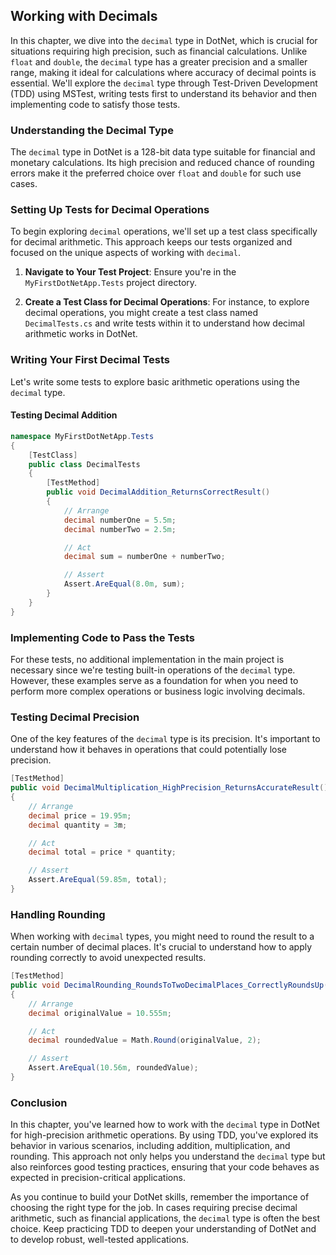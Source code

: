 ## Working with Decimals

In this chapter, we dive into the `decimal` type in DotNet, which is crucial for situations requiring high precision, such as financial calculations. Unlike `float` and `double`, the `decimal` type has a greater precision and a smaller range, making it ideal for calculations where accuracy of decimal points is essential. We'll explore the `decimal` type through Test-Driven Development (TDD) using MSTest, writing tests first to understand its behavior and then implementing code to satisfy those tests.

### Understanding the Decimal Type

The `decimal` type in DotNet is a 128-bit data type suitable for financial and monetary calculations. Its high precision and reduced chance of rounding errors make it the preferred choice over `float` and `double` for such use cases.

### Setting Up Tests for Decimal Operations

To begin exploring `decimal` operations, we'll set up a test class specifically for decimal arithmetic. This approach keeps our tests organized and focused on the unique aspects of working with `decimal`.

1. **Navigate to Your Test Project**: Ensure you're in the `MyFirstDotNetApp.Tests` project directory.

2. **Create a Test Class for Decimal Operations**: For instance, to explore decimal operations, you might create a test class named `DecimalTests.cs` and write tests within it to understand how decimal arithmetic works in DotNet.

### Writing Your First Decimal Tests

Let's write some tests to explore basic arithmetic operations using the `decimal` type.

#### Testing Decimal Addition

```csharp
namespace MyFirstDotNetApp.Tests
{
    [TestClass]
    public class DecimalTests
    {
        [TestMethod]
        public void DecimalAddition_ReturnsCorrectResult()
        {
            // Arrange
            decimal numberOne = 5.5m;
            decimal numberTwo = 2.5m;

            // Act
            decimal sum = numberOne + numberTwo;

            // Assert
            Assert.AreEqual(8.0m, sum);
        }
    }
}
```

### Implementing Code to Pass the Tests

For these tests, no additional implementation in the main project is necessary since we're testing built-in operations of the `decimal` type. However, these examples serve as a foundation for when you need to perform more complex operations or business logic involving decimals.

### Testing Decimal Precision

One of the key features of the `decimal` type is its precision. It's important to understand how it behaves in operations that could potentially lose precision.

```csharp
[TestMethod]
public void DecimalMultiplication_HighPrecision_ReturnsAccurateResult()
{
    // Arrange
    decimal price = 19.95m;
    decimal quantity = 3m;

    // Act
    decimal total = price * quantity;

    // Assert
    Assert.AreEqual(59.85m, total);
}
```

### Handling Rounding

When working with `decimal` types, you might need to round the result to a certain number of decimal places. It's crucial to understand how to apply rounding correctly to avoid unexpected results.

```csharp
[TestMethod]
public void DecimalRounding_RoundsToTwoDecimalPlaces_CorrectlyRoundsUp()
{
    // Arrange
    decimal originalValue = 10.555m;

    // Act
    decimal roundedValue = Math.Round(originalValue, 2);

    // Assert
    Assert.AreEqual(10.56m, roundedValue);
}
```

### Conclusion

In this chapter, you've learned how to work with the `decimal` type in DotNet for high-precision arithmetic operations. By using TDD, you've explored its behavior in various scenarios, including addition, multiplication, and rounding. This approach not only helps you understand the `decimal` type but also reinforces good testing practices, ensuring that your code behaves as expected in precision-critical applications.

As you continue to build your DotNet skills, remember the importance of choosing the right type for the job. In cases requiring precise decimal arithmetic, such as financial applications, the `decimal` type is often the best choice. Keep practicing TDD to deepen your understanding of DotNet and to develop robust, well-tested applications.
